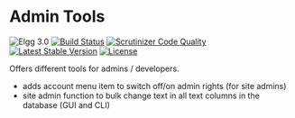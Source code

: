 Admin Tools
===========

![Elgg 3.0](https://img.shields.io/badge/Elgg-3.0-green.svg)
[![Build Status](https://scrutinizer-ci.com/g/ColdTrick/admin_tools/badges/build.png?b=master)](https://scrutinizer-ci.com/g/ColdTrick/admin_tools/build-status/master)
[![Scrutinizer Code Quality](https://scrutinizer-ci.com/g/ColdTrick/admin_tools/badges/quality-score.png?b=master)](https://scrutinizer-ci.com/g/ColdTrick/admin_tools/?branch=master)
[![Latest Stable Version](https://poser.pugx.org/coldtrick/admin_tools/v/stable.svg)](https://packagist.org/packages/coldtrick/admin_tools)
[![License](https://poser.pugx.org/coldtrick/admin_tools/license.svg)](https://packagist.org/packages/coldtrick/admin_tools)
 
Offers different tools for admins / developers.

- adds account menu item to switch off/on admin rights (for site admins)
- site admin function to bulk change text in all text columns in the database (GUI and CLI)
